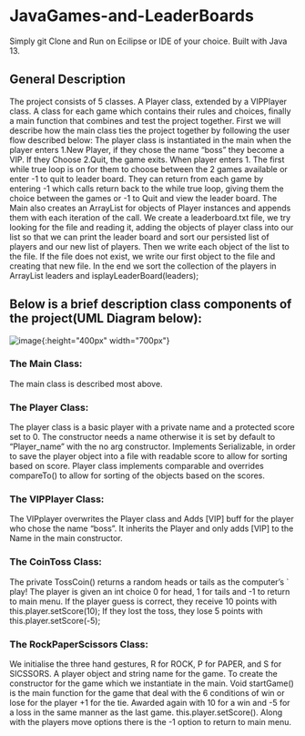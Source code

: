 # JavaGames-and-LeaderBoards

Simply git Clone and Run on Ecilipse or IDE of your choice. Built with Java 13.

## General Description
The project consists of 5 classes. A Player class, extended by a VIPPlayer class. A class for each game which contains their rules and choices, finally a main function that combines and test the project together.
First we will describe how the main class ties the project together by following the user flow described below:
The player class is instantiated in the main when the player enters 1.New Player, if they chose the name “boss” they become a VIP.
If they Choose 2.Quit, the game exits.
When player enters 1. The first while true loop is on for them to choose between the 2 games available or enter -1 to quit to leader board. They can return from each game by entering -1 which calls return back to the while true loop, giving them the choice between the games or -1 to Quit and view the leader board.
The Main also creates an ArrayList for objects of Player instances and appends them with each iteration of the call.
We create a leaderboard.txt file, we try looking for the file and reading it, adding the objects of player class into our list so that we can print the leader board and sort our persisted list of players and our new list of players.
Then we write each object of the list to the file. If the file does not exist, we write our first object to the file and creating that new file.
In the end we sort the collection of the players in ArrayList leaders and isplayLeaderBoard(leaders);

## Below is a brief description class components of the project(UML Diagram below):

![image](https://user-images.githubusercontent.com/72608789/131517688-c6cf790c-9ed4-41ee-8634-fef035f140c3.png){:height="400px" width="700px"}


### The Main Class:
The main class is described most above.

### The Player Class:

The player class is a basic player with a private name and a protected score set to 0.
The constructor needs a name otherwise it is set by default to “Player_name” with the no arg constructor.
Implements Serializable, in order to save the player object into a file with readable score to allow for sorting based on score.
Player class implements comparable and overrides compareTo() to allow for sorting of the objects based on the scores.

### The VIPPlayer Class:

The VIPplayer overwrites the Player class and Adds [VIP] buff for the player who chose the name “boss”.
It inherits the Player and only adds [VIP] to the Name in the main constructor.

### The CoinToss Class:

The private TossCoin() returns a random heads or tails as the computer’s ` play!
The player is given an int choice 0 for head, 1 for tails and -1 to return to main menu.
If the player guess is correct, they receive 10 points with this.player.setScore(10);
If they lost the toss, they lose 5 points with this.player.setScore(-5);

### The RockPaperScissors Class:

We initialise the three hand gestures, R for ROCK, P for PAPER, and S for SICSSORS. A player object and string name for the game. To create the constructor for the game which we instantiate in the main.
Void startGame() is the main function for the game that deal with the 6 conditions of win or lose for the player +1 for the tie. Awarded again with 10 for a win and -5 for a loss in the same manner as the last game. this.player.setScore().
Along with the players move options there is the -1 option to return to main menu.
